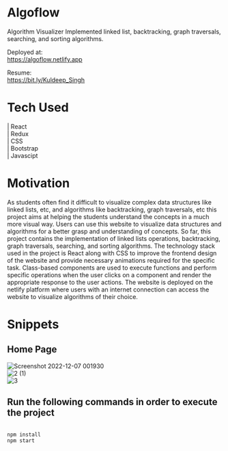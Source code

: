 # Algoflow
Algorithm Visualizer
Implemented linked list, backtracking, graph traversals, searching, and sorting algorithms.

<!-- Deployed Links -->
Deployed at:
<br/>
https://algoflow.netlify.app

Resume:
<br/>
https://bit.ly/Kuldeep_Singh

<!-- Tech used -->
# Tech Used

| React        
| Redux      
| CSS          
| Bootstrap    
| Javascipt

# Motivation

As students often find it difficult to visualize complex data structures like linked lists, etc, and algorithms like backtracking, graph traversals, etc this project aims at helping the students understand the concepts in a much more visual way. Users can use this website to visualize data structures and algorithms for a better grasp and understanding of concepts. So far, this project contains the implementation of linked lists operations, backtracking, graph traversals, searching, and sorting algorithms. The technology stack used in the project is React along with CSS to improve the frontend design of the website and provide necessary animations required for the specific task. Class-based components are used to execute functions and perform specific operations when the user clicks on a component and render the appropriate response to the user actions. The website is deployed on the netlify platform where users with an internet connection can access the website to visualize algorithms of their choice.

<!-- Snippets -->
# Snippets
## Home Page
![Screenshot 2022-12-07 001930](https://user-images.githubusercontent.com/59189868/206001408-8ddcd74e-40bd-44ca-a96d-132c16e611ed.jpg)
<br />
![2 (1)](https://user-images.githubusercontent.com/59189868/206001490-daffebca-8c21-45b8-89ae-a714068894c5.jpg)
<br/>
![3](https://user-images.githubusercontent.com/59189868/206001554-cdb2d372-c699-48e6-b763-b038ddd42ddd.jpg)
## Run the following commands in order to execute the project
```

npm install
npm start

```

